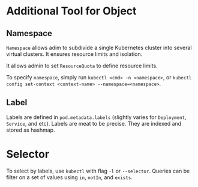 # Additional Tool for Object

## Namespace

`Namespace` allows adim to subdivide a single Kubernetes cluster into several virtual clusters. It ensures resource limits and isolation.

It allows admin to set `ResourceQuota` to define resource limits.

To specify `namespace`, simply run `kubectl <cmd> -n <namespace>`, or `kubectl config set-context <context-name> --namespace=<namespace>`.


## Label

Labels are defined in `pod.metadata.labels` (slightly varies for `Deployment`, `Service`, and etc). Labels are meat to be precise. They are indexed and stored as hashmap.


# Selector

To select by labels, use `kubectl` with flag `-l` or `--selector`. Queries can be filter on a set of values using `in`, `notIn`, and `exists`.
